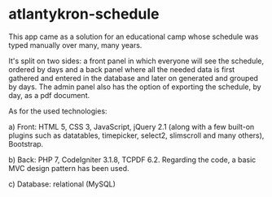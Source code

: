 # atlantykron-schedule

This app came as a solution for an educational camp whose schedule was typed manually over many, many years.

It's split on two sides: a front panel in which everyone will see the schedule, ordered by days and a back panel where all the needed data is first gathered and entered in the database and later on generated and grouped by days. The admin panel also has the option of exporting the schedule, by day, as a pdf document.

As for the used technologies:

a) Front: HTML 5, CSS 3, JavaScript, jQuery 2.1 (along with a few built-on plugins such as datatables, timepicker, select2, slimscroll and many others), Bootstrap.

b) Back: PHP 7, CodeIgniter 3.1.8, TCPDF 6.2. Regarding the code, a basic MVC design pattern has been used.

c) Database: relational (MySQL)
